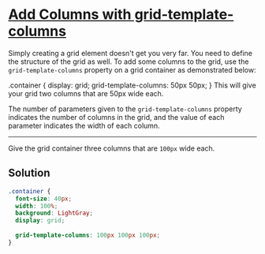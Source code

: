 # [Add Columns with grid-template-columns](https://learn.freecodecamp.org/responsive-web-design/css-grid/add-columns-with-grid-template-columns)

Simply creating a grid element doesn't get you very far. You need to define the structure of the grid as well. To add some columns to the grid, use the `grid-template-columns` property on a grid container as demonstrated below:

.container {
display: grid;
grid-template-columns: 50px 50px;
}
This will give your grid two columns that are 50px wide each.

The number of parameters given to the `grid-template-columns` property indicates the number of columns in the grid, and the value of each parameter indicates the width of each column.

---

Give the grid container three columns that are `100px` wide each.

## Solution

```css
.container {
  font-size: 40px;
  width: 100%;
  background: LightGray;
  display: grid;
  
  grid-template-columns: 100px 100px 100px;
}
```